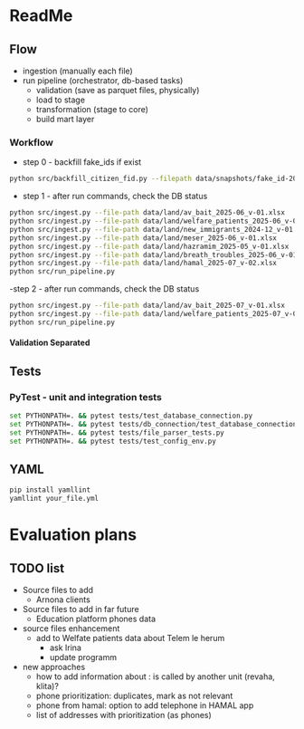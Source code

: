 # ReadMe

## Flow
- ingestion (manually each file)
- run pipeline (orchestrator, db-based tasks)
    - validation (save as parquet files, physically)
    - load to stage
    - transformation (stage to core)
    - build mart layer 

### Workflow
- step 0 - backfill fake_ids if exist
```bash
python src/backfill_citizen_fid.py --filepath data/snapshots/fake_id-2025-06-15.xlsx
```
- step 1 - after run commands, check the DB status
```bash
python src/ingest.py --file-path data/land/av_bait_2025-06_v-01.xlsx
python src/ingest.py --file-path data/land/welfare_patients_2025-06_v-01.xlsx
python src/ingest.py --file-path data/land/new_immigrants_2024-12_v-01.xlsx
python src/ingest.py --file-path data/land/meser_2025-06_v-01.xlsx
python src/ingest.py --file-path data/land/hazramim_2025-05_v-01.xlsx
python src/ingest.py --file-path data/land/breath_troubles_2025-06_v-01.xlsx
python src/ingest.py --file-path data/land/hamal_2025-07_v-02.xlsx
python src/run_pipeline.py
```
-step 2 - after run commands, check the DB status
```bash
python src/ingest.py --file-path data/land/av_bait_2025-07_v-01.xlsx
python src/ingest.py --file-path data/land/welfare_patients_2025-07_v-01.xlsx
python src/run_pipeline.py
```
#### Validation Separated

## Tests
### PyTest - unit and integration tests
```bash
set PYTHONPATH=. && pytest tests/test_database_connection.py
set PYTHONPATH=. && pytest tests/db_connection/test_database_connection.py
set PYTHONPATH=. && pytest tests/file_parser_tests.py
set PYTHONPATH=. && pytest tests/test_config_env.py
```

## YAML
```bash
pip install yamllint
yamllint your_file.yml
```

# Evaluation plans
## TODO list
- Source files to add
    - Arnona clients
- Source files to add in far future 
    - Education platform phones data
- source files enhancement 
    - add to Welfate patients data about Telem le herum
        - ask Irina
        - update programm
- new approaches 
    - how to add information about : is called by another unit (revaha, klita)?
    - phone prioritization: duplicates, mark as not relevant
    - phone from hamal: option to add telephone in HAMAL app
    - list of addresses with prioritization (as phones)
     
